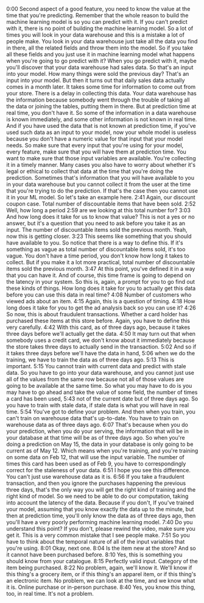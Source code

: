 0:00
Second aspect of a good feature, you need to know the value at the time that you're predicting. Remember that the whole reason to build the machine learning model is so you can predict with it. If you can't predict with it, there is no point of building the machine learning model. So a lot of times you will look in your data warehouse and this is a mistake a lot of people make. You look in your data warehouse just take all the data you find in there, all the related fields and throw them into the model. So if you take all these fields and you just use it in machine learning model what happens when you're going to go predict with it? When you go predict with it, maybe you'll discover that your data warehouse had sales data. So that's an input into your model. How many things were sold the previous day? That's an input into your model. But then it turns out that daily sales data actually comes in a month later. It takes some time for information to come out from your store. There is a delay in collecting this data. Your data warehouse has the information because somebody went through the trouble of taking all the data or joining the tables, putting them in there. But at prediction time at real time, you don't have it. So some of the information in a data warehouse is known immediately, and some other information is not known in real time. And if you have used the data that is not known at prediction time, if you've used such data as an input to your model, now your whole model is useless because you don't have a numeric value for that input that your model needs. So make sure that every input that you're using for your model, every feature, make sure that you will have them at prediction time. You want to make sure that those input variables are available. You're collecting it in a timely manner. Many cases you also have to worry about whether it's legal or ethical to collect that data at the time that you're doing the prediction. Sometimes that's information that you will have available to you in your data warehouse but you cannot collect it from the user at the time that you're trying to do the prediction. If that's the case then you cannot use it in your ML model. So let's take an example here.
2:41
Again, our discount coupon case. Total number of discountable items that have been sold.
2:52
Well, how long a period
2:59
are we looking at this total number for?
3:03
And how long does it take for us to know that value? This is not a yes or no answer, but it's a question that you need to ask before you take it as an input. The number of discountable items sold the previous month. Yeah, now this is getting closer.
3:23
This seems like something that you should have available to you. So notice that there is a way to define this. If it's something as vague as total number of discountable items sold, it's too vague. You don't have a time period, you don't know how long it takes to collect. But if you make it a lot more practical, total number of discountable items sold the previous month.
3:47
At this point, you've defined it in a way that you can have it. And of course, this time frame is going to depend on the latency in your system. So this is, again, a prompt for you to go find out these kinds of things. How long does it take for you to actually get this data before you can use this data in real time?
4:08
Number of customers who viewed ads about an item.
4:15
Again, this is a question of timing.
4:18
How long does it take for you to get the ad analysis back so you can use it?
4:26
So now, this is about fraudulent transactions. Whether a card holder has purchased these items at this store before. Again, you have to define this very carefully.
4:42
With this card, as of three days ago, because it takes three days before we'll actually get the data.
4:50
It may turn out that when somebody uses a credit card, we don't know about it immediately because the store takes three days to actually send in the transaction.
5:02
And so if it takes three days before we'll have the data in hand,
5:06
when we do the training, we have to train the data as of three days ago.
5:13
This is important.
5:15
You cannot train with current data and predict with stale data. So you have to go into your data warehouse, and you cannot just use all of the values from the same row because not all of those values are going to be available at the same time. So what you may have to do is you may have to go ahead and take the value of some field, the number of times a card has been used,
5:43
not of the current date but of three days ago. So you have to train with stale data, if stale data is what you will have in real time.
5:54
You've got to define your problem. And then when you train, you can't train on warehouse data that's up-to-date. You have to train on warehouse data as of three days ago.
6:07
That's because when you do your prediction, when you do your serving, the information that will be in your database at that time will be as of three days ago. So when you're doing a prediction on May 15, the data in your database is only going to be current as of May 12. Which means when you're training, and you're training on some data on Feb 12, that will use the input variable. The number of times this card has been used as of Feb 9, you have to correspondingly correct for the staleness of your data.
6:51
I hope you see this difference. You can't just use warehouse data as it is.
6:56
If you take a fraudulent transaction, and then you ignore the purchases happening the previous three days, that's the only way you will get the right kind of training and the right kind of model. So we need to be able to do our computation, taking into account the latency of the data. Because if you don't, If you've trained your model, assuming that you know exactly the data up to the minute, but then at prediction time, you'll only know the data as of three days ago, then you'll have a very poorly performing machine learning model.
7:40
Do you understand this point? If you don't, please rewind the video, make sure you get it. This is a very common mistake that I see people make.
7:51
So you have to think about the temporal nature of all of the input variables that you're using.
8:01
Okay, next one.
8:04
Is the item new at the store? And so it cannot have been purchased before.
8:10
Yes, this is something you should know from your catalogue.
8:15
Perfectly valid input. Category of the item being purchased.
8:22
No problem, again, we'll know it. We'll know if this thing's a grocery item, or if this thing's an apparel item, or if this thing's an electronic item. No problem, we can look at the time, and we know what it is. Online purchase or in-person purchase.
8:40
Yes, you know this thing, too, in real time. It's not a problem. 
